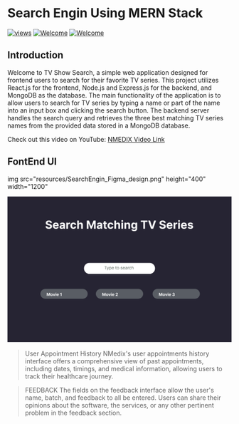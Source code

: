 # Search Engin Using MERN Stack

<a href="#"><img alt="views" title="Github views" src="https://komarev.com/ghpvc/?username=Krishanthapathum&label=Profile%20views&color=0e75b6&style=flat" width="125"/></a>
[![Welcome](https://img.shields.io/badge/Tech%20Pulze%20-Welcome-brightgreen)](#) 
[![Welcome](https://img.shields.io/badge/FullStack-%20Dev%20Project-orange)](#)

## Introduction
Welcome to TV Show Search, a simple web application designed for frontend users to search for their favorite TV series. This project utilizes React.js for the frontend, Node.js and Express.js for the backend, and MongoDB as the database. The main functionality of the application is to allow users to search for TV series by typing a name or part of the name into an input box and clicking the search button. The backend server handles the search query and retrieves the three best matching TV series names from the provided data stored in a MongoDB database.

Check out this video on YouTube: [NMEDIX Video Link](https://www.youtube.com/watch?v=gKOYDavz4gc)



## FontEnd UI
img src="resources/SearchEngin_Figma_design.png" height="400" width="1200"

<img src="resources/SearchEngin_Figma_design.png" > 

>User Appointment History
NMedix's user appointments history interface offers a comprehensive view of past appointments, including dates, timings, and medical information, allowing users to track their healthcare journey.

>FEEDBACK
The fields on the feedback interface allow the user's name, batch, and feedback to all be entered. Users can share their opinions about the software, the services, or any other pertinent problem in the feedback section.



